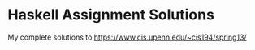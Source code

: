 # Haskell Assignment Solutions

My complete solutions to https://www.cis.upenn.edu/~cis194/spring13/
